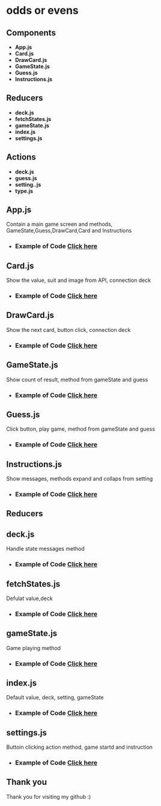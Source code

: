  
 # odds or evens

<h2>Components</h2>

- **App.js**
- **Card.js**
- **DrawCard.js**
- **GameState.js**
- **Guess.js**
- **Instructions.js**

<h2>Reducers</h2>

- **deck.js**
- **fetchStates.js**
- **gameState.js**
- **index.js**
- **settings.js**

<h2>Actions</h2>

- **deck.js**
- **guess.js**
- **setting..js**
- **type.js**

<h2>App.js</h2>

Contain a main game screen and methods, GameState,Guess,DrawCard,Card and Instructions 

* ### Example of Code [Click here](https://github.com/ChungmanPARK12/Portfolio/tree/bf347f426e42175c4d1c4650a25f66b647fe63b7/Components/evens-or-odds/Links)

<h2>Card.js</h2>

Show the value, suit and image from API, connection deck

* ### Example of Code [Click here](https://github.com/ChungmanPARK12/Portfolio/tree/bf347f426e42175c4d1c4650a25f66b647fe63b7/Components/evens-or-odds/Links/Card)

<h2>DrawCard.js</h2>

Show the next card, button click, connection deck

* ### Example of Code [Click here](https://github.com/ChungmanPARK12/Portfolio/tree/bf347f426e42175c4d1c4650a25f66b647fe63b7/Components/evens-or-odds/Links/DrawCard)

<h2>GameState.js</h2>

Show count of result, method from gameState and guess

* ### Example of Code [Click here](https://github.com/ChungmanPARK12/Portfolio/tree/bf347f426e42175c4d1c4650a25f66b647fe63b7/Components/evens-or-odds/Links/GameState)

<h2>Guess.js</h2>

Click button, play game, method from gameState and guess

* ### Example of Code [Click here](https://github.com/ChungmanPARK12/Portfolio/tree/912d2aa10c388d3398af607b853563f288a3e6ac/Components/evens-or-odds/Links/Guess)

<h2>Instructions.js</h2>

Show messages, methods expand and collaps from setting

* ### Example of Code [Click here](https://github.com/ChungmanPARK12/Portfolio/tree/59b6c0bf1fcd8bb80dd8e67946514b8f86e9161e/Components/evens-or-odds/Links/Instructions)

## Reducers ##

<h2>deck.js</h2>

Handle state messages method

* ### Example of Code [Click here](https://github.com/ChungmanPARK12/Portfolio/tree/f8f75232296f0f2771acea0521a201ebcc96bbde/Components/evens-or-odds/Links/reducers/deck)

<h2>fetchStates.js</h2>

Defulat value,deck

* ### Example of Code [Click here](https://github.com/ChungmanPARK12/Portfolio/tree/f8f75232296f0f2771acea0521a201ebcc96bbde/Components/evens-or-odds/Links/reducers/fetchStates)

<h2>gameState.js</h2>

Game playing method

* ### Example of Code [Click here](https://github.com/ChungmanPARK12/Portfolio/tree/f8f75232296f0f2771acea0521a201ebcc96bbde/Components/evens-or-odds/Links/reducers/gameState)

<h2>index.js</h2>

Default value, deck, setting, gameState

* ### Example of Code [Click here](https://github.com/ChungmanPARK12/Portfolio/tree/f8f75232296f0f2771acea0521a201ebcc96bbde/Components/evens-or-odds/Links/reducers/index)

<h2>settings.js</h2>

Buttoin clicking action method, game startd and instruction

* ### Example of Code [Click here](https://github.com/ChungmanPARK12/Portfolio/tree/f8f75232296f0f2771acea0521a201ebcc96bbde/Components/evens-or-odds/Links/reducers/settings)

## Thank you
Thank you for visiting my github :)

 
